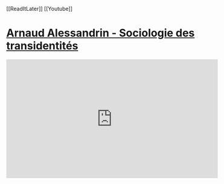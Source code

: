 [[ReadItLater]] [[Youtube]]

# [Arnaud Alessandrin - Sociologie des transidentités](https://www.youtube.com/watch?v=qMZTAc9CePo)

<iframe width="560" height="315" src="https://www.youtube.com/embed/" title="YouTube video player" frameborder="0" allow="accelerometer; autoplay; clipboard-write; encrypted-media; gyroscope; picture-in-picture" allowfullscreen></iframe>